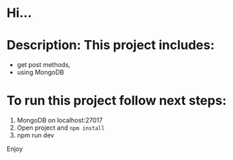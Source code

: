 # Hi...

# Description: This project includes:
- get post methods,
- using MongoDB

# To run this project follow next steps:

1. MongoDB on localhost:27017
2. Open project and `npm install`
3. npm run dev

Enjoy
